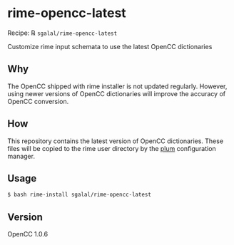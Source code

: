 # rime-opencc-latest

Recipe: ℞ `sgalal/rime-opencc-latest`

Customize rime input schemata to use the latest OpenCC dictionaries

## Why

The OpenCC shipped with rime installer is not updated regularly. However, using newer versions of OpenCC dictionaries will improve the accuracy of OpenCC conversion.

## How

This repository contains the latest version of OpenCC dictionaries. These files will be copied to the rime user directory by the [plum](https://github.com/rime/plum) configuration manager.

## Usage

```sh
$ bash rime-install sgalal/rime-opencc-latest
```

## Version

OpenCC 1.0.6

